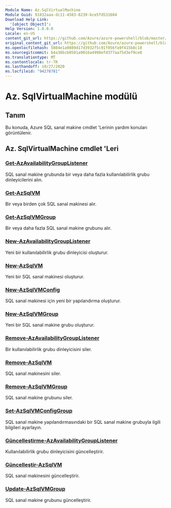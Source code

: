 ```yaml
---
Module Name: Az.SqlVirtualMachine
Module Guid: 91832aaa-dc11-4583-8239-bce5fd531604
Download Help Link:
  '[object Object]': 
Help Version: 1.0.0.0
Locale: en-US
content_git_url: https://github.com/Azure/azure-powershell/blob/master/src/SqlVirtualMachine/SqlVirtualMachine/help/Az.SqlVirtualMachine.md
original_content_git_url: https://github.com/Azure/azure-powershell/blob/master/src/SqlVirtualMachine/SqlVirtualMachine/help/Az.SqlVirtualMachine.md
ms.openlocfilehash: 5084e1a9889d17d3932f5c91f056fa9f415b8c18
ms.sourcegitcommit: b4a38bcb0501a9016a4998efd377aa75d3ef9ce8
ms.translationtype: MT
ms.contentlocale: tr-TR
ms.lasthandoff: 10/27/2020
ms.locfileid: "94278781"
---
```

# Az. SqlVirtualMachine modülü
## Tanım
Bu konuda, Azure SQL sanal makine cmdlet 'Lerinin yardım konuları görüntülenir.

## Az. SqlVirtualMachine cmdlet 'Leri
### [Get-AzAvailabilityGroupListener](Get-AzAvailabilityGroupListener.md)
SQL sanal makine grubunda bir veya daha fazla kullanılabilirlik grubu dinleyicilerini alın.

### [Get-AzSqlVM](Get-AzSqlVM.md)
Bir veya birden çok SQL sanal makinesi alır.

### [Get-AzSqlVMGroup](Get-AzSqlVMGroup.md)
Bir veya daha fazla SQL sanal makine grubunu alır.

### [New-AzAvailabilityGroupListener](New-AzAvailabilityGroupListener.md)
Yeni bir kullanılabilirlik grubu dinleyicisi oluşturur.

### [New-AzSqlVM](New-AzSqlVM.md)
Yeni bir SQL sanal makinesi oluşturur.

### [New-AzSqlVMConfig](New-AzSqlVMConfig.md)
SQL sanal makinesi için yeni bir yapılandırma oluşturur.

### [New-AzSqlVMGroup](New-AzSqlVMGroup.md)
Yeni bir SQL sanal makine grubu oluşturur.

### [Remove-AzAvailabilityGroupListener](Remove-AzAvailabilityGroupListener.md)
Bir kullanılabilirlik grubu dinleyicisini siler.

### [Remove-AzSqlVM](Remove-AzSqlVM.md)
SQL sanal makinesini siler.

### [Remove-AzSqlVMGroup](Remove-AzSqlVMGroup.md)
SQL sanal makine grubunu siler.

### [Set-AzSqlVMConfigGroup](Set-AzSqlVMConfigGroup.md)
SQL sanal makine yapılandırmasındaki bir SQL sanal makine grubuyla ilgili bilgileri ayarlayın.

### [Güncelleştirme-AzAvailabilityGroupListener](Update-AzAvailabilityGroupListener.md)
Kullanılabilirlik grubu dinleyicisini güncelleştirir.

### [Güncelleştir-AzSqlVM](Update-AzSqlVM.md)
SQL sanal makinesini güncelleştirir.

### [Update-AzSqlVMGroup](Update-AzSqlVMGroup.md)
SQL sanal makine grubunu güncelleştirir.

